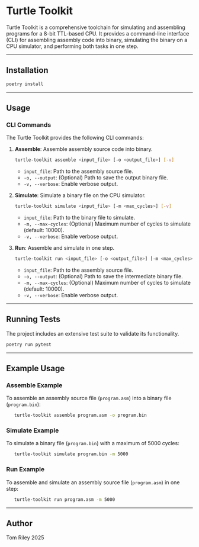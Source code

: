 # Turtle Toolkit

Turtle Toolkit is a comprehensive toolchain for simulating and assembling programs for a 8-bit TTL-based CPU. It provides a command-line interface (CLI) for assembling assembly code into binary, simulating the binary on a CPU simulator, and performing both tasks in one step.

---

## Installation

```bash
poetry install
```

---

## Usage

### CLI Commands

The Turtle Toolkit provides the following CLI commands:

1. **Assemble**: Assemble assembly source code into binary.
   ```bash
   turtle-toolkit assemble <input_file> [-o <output_file>] [-v]
   ```
   - `input_file`: Path to the assembly source file.
   - `-o, --output`: (Optional) Path to save the output binary file.
   - `-v, --verbose`: Enable verbose output.

2. **Simulate**: Simulate a binary file on the CPU simulator.
   ```bash
   turtle-toolkit simulate <input_file> [-m <max_cycles>] [-v]
   ```
   - `input_file`: Path to the binary file to simulate.
   - `-m, --max-cycles`: (Optional) Maximum number of cycles to simulate (default: 10000).
   - `-v, --verbose`: Enable verbose output.

3. **Run**: Assemble and simulate in one step.
   ```bash
   turtle-toolkit run <input_file> [-o <output_file>] [-m <max_cycles>] [-v]
   ```
   - `input_file`: Path to the assembly source file.
   - `-o, --output`: (Optional) Path to save the intermediate binary file.
   - `-m, --max-cycles`: (Optional) Maximum number of cycles to simulate (default: 10000).
   - `-v, --verbose`: Enable verbose output.

---

## Running Tests

The project includes an extensive test suite to validate its functionality.

```bash
poetry run pytest
```

---

## Example Usage

### Assemble Example

To assemble an assembly source file (`program.asm`) into a binary file (`program.bin`):
```bash
   turtle-toolkit assemble program.asm -o program.bin
```

### Simulate Example

To simulate a binary file (`program.bin`) with a maximum of 5000 cycles:
```bash
   turtle-toolkit simulate program.bin -m 5000
```

### Run Example

To assemble and simulate an assembly source file (`program.asm`) in one step:
```bash
   turtle-toolkit run program.asm -m 5000
```

---

## Author

Tom Riley 2025